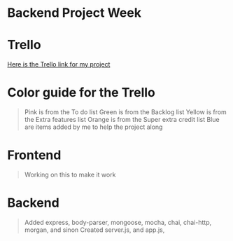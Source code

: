 # Backend Project Week

# Trello
[Here is the Trello link for my project](https://trello.com/b/QDX098tD/lambda-notesbackend-tiffany-robbins)
# Color guide for the Trello
> Pink is from the To do list
> Green is from the Backlog list
> Yellow is from the Extra features list
> Orange is from the Super extra credit list
> Blue are items added by me to help the project along
# Frontend
> Working on this to make it work
# Backend
> Added express, body-parser, mongoose, mocha, chai, chai-http, morgan, and sinon
> Created server.js, and app.js, 

